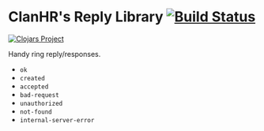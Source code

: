 # ClanHR's Reply Library [![Build Status](https://travis-ci.org/clanhr/reply.svg)](https://travis-ci.org/clanhr/reply)

[![Clojars Project](http://clojars.org/clanhr/reply/latest-version.svg)](http://clojars.org/clanhr/reply)

Handy ring reply/responses.

* `ok`
* `created`
* `accepted`
* `bad-request`
* `unauthorized`
* `not-found`
* `internal-server-error`
